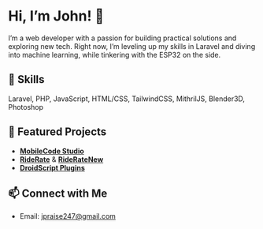# Hi, I’m John! 👋  
I’m a web developer with a passion for building practical solutions and exploring new tech. Right now, I’m leveling up my skills in Laravel and diving into machine learning, while tinkering with the ESP32 on the side.

## 🔧 Skills  
Laravel, PHP, JavaScript, HTML/CSS, TailwindCSS, MithrilJS, Blender3D, Photoshop

## 🌟 Featured Projects  
- **[MobileCode Studio](https://mobilecodestudio.org.ng/)**
- **[RideRate](https://github.com/JohnPraise247/RideRate)** & **[RideRateNew](https://github.com/JohnPraise247/RideRateNew)** 
- **[DroidScript Plugins](https://ds.justplayer.de/user/552)**

## 📫 Connect with Me  
- Email: jpraise247@gmail.com 
